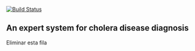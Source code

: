 [![Build Status](https://travis-ci.com/hendo9701/cholera.svg?branch=main)](https://travis-ci.com/hendo9701/cholera)
<h2>An expert system for cholera disease diagnosis</h2>
Eliminar esta fila
